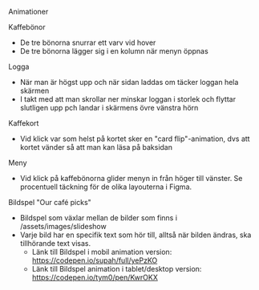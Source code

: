 Animationer

Kaffebönor
- De tre bönorna snurrar ett varv vid hover
- De tre bönorna lägger sig i en kolumn när menyn öppnas

Logga
- När man är högst upp och när sidan laddas om täcker loggan hela skärmen
- I takt med att man skrollar ner minskar loggan i storlek och flyttar slutligen upp pch landar i skärmens övre vänstra hörn

Kaffekort
- Vid klick var som helst på kortet sker en "card flip"-animation, dvs att kortet vänder så att man kan läsa på baksidan

Meny
- Vid klick på kaffebönorna glider menyn in från höger till vänster. Se procentuell täckning för de olika layouterna i Figma.

Bildspel "Our café picks"
- Bildspel som växlar mellan de bilder som finns i /assets/images/slideshow
- Varje bild har en specifik text som hör till, alltså när bilden ändras, ska tillhörande text visas.
    - Länk till Bildspel i mobil animation version: https://codepen.io/supah/full/yePzKO
    - Länk till Bildspel animation i tablet/desktop version: https://codepen.io/tym0/pen/KwrOKX
